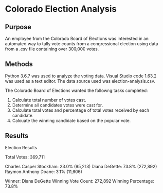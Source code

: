 # Colorado Election Analysis
## Purpose
An employee from the Colorado Board of Elections was interested in an automated way to tally vote counts from a congressional election using data from a .csv file containing over 300,000 votes. 

## Methods
Python 3.6.7 was used to analyze the voting data. Visual Studio code 1.63.2 was used as a text editor. The data source used was election-analysis.csv. 

The Colorado Board of Elections wanted the followng tasks completed:

1. Calculate total number of votes cast.
2. Determine all candidates votes were cast for.
3. Calculate total votes and percentage of total votes received by each candidate.
4. Calcuate the winning candidate based on the popular vote.

## Results

Election Results

Total Votes: 369,711

Charles Casper Stockham: 23.0% (85,213)
Diana DeGette: 73.8% (272,892)
Raymon Anthony Doane: 3.1% (11,606)

Winner: Diana DeGette
Winning Vote Count: 272,892
Winning Percentage: 73.8%



